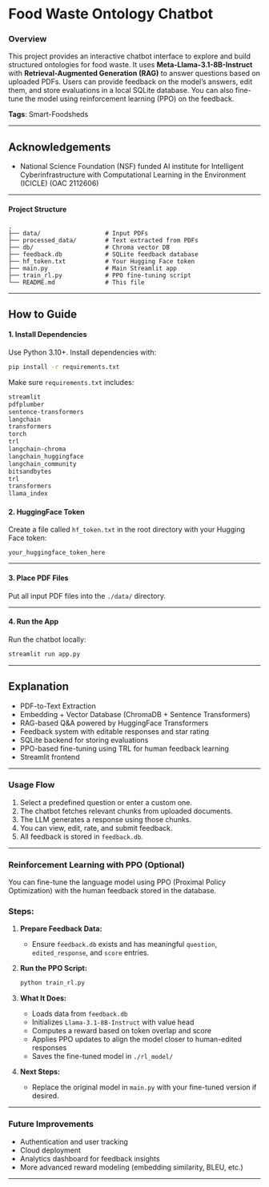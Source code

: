 # Food Waste Ontology Chatbot

### **Overview**
This project provides an interactive chatbot interface to explore and build structured ontologies for food waste. It uses **Meta-Llama-3.1-8B-Instruct** with **Retrieval-Augmented Generation (RAG)** to answer questions based on uploaded PDFs. Users can provide feedback on the model’s answers, edit them, and store evaluations in a local SQLite database. You can also fine-tune the model using reinforcement learning (PPO) on the feedback.

**Tags**: Smart-Foodsheds

---
## **Acknowledgements**

- National Science Foundation (NSF) funded AI institute for Intelligent Cyberinfrastructure with Computational Learning in the Environment (ICICLE) (OAC 2112606)

---

#### **Project Structure**

```
.
├── data/                  # Input PDFs
├── processed_data/        # Text extracted from PDFs
├── db/                    # Chroma vector DB
├── feedback.db            # SQLite feedback database
├── hf_token.txt           # Your Hugging Face token
├── main.py                # Main Streamlit app
├── train_rl.py            # PPO fine-tuning script
└── README.md              # This file
```

---

## **How to Guide**

#### **1. Install Dependencies**

Use Python 3.10+. Install dependencies with:

```bash
pip install -r requirements.txt
```

Make sure `requirements.txt` includes:
```txt
streamlit
pdfplumber
sentence-transformers
langchain
transformers
torch
trl
langchain-chroma
langchain_huggingface
langchain_community
bitsandbytes
trl
transformers
llama_index
```

#### **2. HuggingFace Token**

Create a file called `hf_token.txt` in the root directory with your Hugging Face token:

```
your_huggingface_token_here
```

---

#### **3. Place PDF Files**

Put all input PDF files into the `./data/` directory.

---

#### **4. Run the App**

Run the chatbot locally:

```bash
streamlit run app.py
```

---
## **Explanation**

- PDF-to-Text Extraction  
- Embedding + Vector Database (ChromaDB + Sentence Transformers)  
- RAG-based Q&A powered by HuggingFace Transformers  
- Feedback system with editable responses and star rating  
- SQLite backend for storing evaluations  
- PPO-based fine-tuning using TRL for human feedback learning  
- Streamlit frontend  

---
### **Usage Flow**

1. Select a predefined question or enter a custom one.
2. The chatbot fetches relevant chunks from uploaded documents.
3. The LLM generates a response using those chunks.
4. You can view, edit, rate, and submit feedback.
5. All feedback is stored in `feedback.db`.

---

### **Reinforcement Learning with PPO (Optional)**

You can fine-tune the language model using PPO (Proximal Policy Optimization) with the human feedback stored in the database.

### **Steps:**

1. **Prepare Feedback Data:**
   - Ensure `feedback.db` exists and has meaningful `question`, `edited_response`, and `score` entries.

2. **Run the PPO Script:**
   ```bash
   python train_rl.py
   ```

3. **What It Does:**
   - Loads data from `feedback.db`
   - Initializes `Llama-3.1-8B-Instruct` with value head
   - Computes a reward based on token overlap and score
   - Applies PPO updates to align the model closer to human-edited responses
   - Saves the fine-tuned model in `./rl_model/`

4. **Next Steps:**
   - Replace the original model in `main.py` with your fine-tuned version if desired.

---

### **Future Improvements**

- Authentication and user tracking
- Cloud deployment
- Analytics dashboard for feedback insights
- More advanced reward modeling (embedding similarity, BLEU, etc.)

---

